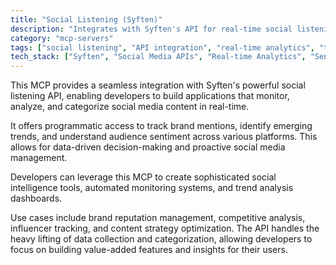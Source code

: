 ```yaml
---
title: "Social Listening (Syften)"
description: "Integrates with Syften's API for real-time social listening, content categorization, and trend analysis to enhance social media strategies."
category: "mcp-servers"
tags: ["social listening", "API integration", "real-time analytics", "trend analysis", "content categorization", "brand monitoring", "audience sentiment"]
tech_stack: ["Syften", "Social Media APIs", "Real-time Analytics", "Sentiment Analysis", "Content Categorization", "Data-Driven Decision Making"]
---
```


This MCP provides a seamless integration with Syften's powerful social listening API, enabling developers to build applications that monitor, analyze, and categorize social media content in real-time. 

It offers programmatic access to track brand mentions, identify emerging trends, and understand audience sentiment across various platforms. This allows for data-driven decision-making and proactive social media management.

Developers can leverage this MCP to create sophisticated social intelligence tools, automated monitoring systems, and trend analysis dashboards. 

Use cases include brand reputation management, competitive analysis, influencer tracking, and content strategy optimization. The API handles the heavy lifting of data collection and categorization, allowing developers to focus on building value-added features and insights for their users.